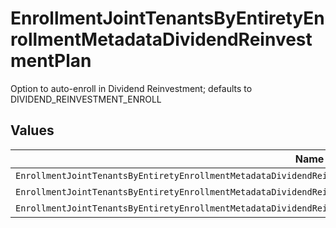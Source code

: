 # EnrollmentJointTenantsByEntiretyEnrollmentMetadataDividendReinvestmentPlan

Option to auto-enroll in Dividend Reinvestment; defaults to DIVIDEND_REINVESTMENT_ENROLL


## Values

| Name                                                                                                                  | Value                                                                                                                 |
| --------------------------------------------------------------------------------------------------------------------- | --------------------------------------------------------------------------------------------------------------------- |
| `EnrollmentJointTenantsByEntiretyEnrollmentMetadataDividendReinvestmentPlanAutoEnrollDividendReinvestmentUnspecified` | AUTO_ENROLL_DIVIDEND_REINVESTMENT_UNSPECIFIED                                                                         |
| `EnrollmentJointTenantsByEntiretyEnrollmentMetadataDividendReinvestmentPlanDividendReinvestmentEnroll`                | DIVIDEND_REINVESTMENT_ENROLL                                                                                          |
| `EnrollmentJointTenantsByEntiretyEnrollmentMetadataDividendReinvestmentPlanDividendReinvestmentDecline`               | DIVIDEND_REINVESTMENT_DECLINE                                                                                         |